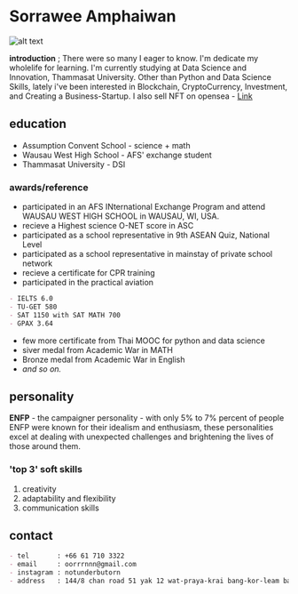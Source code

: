 # Sorrawee Amphaiwan
![alt text](https://www.img.in.th/images/c2f4c884fc8881703a15459cb6b9583d.jpg)

**introduction** ;
There were so many I eager to know. I'm dedicate my wholelife for learning. I'm currently studying at Data Science and Innovation, Thammasat University. Other than Python and Data Science Skills, lately i've been interested in Blockchain, CryptoCurrency, Investment, and Creating a Business-Startup. I also sell NFT on opensea - [Link](https://opensea.io/collection/1043mindjanitor)

## education

- Assumption Convent School - science + math 
- Wausau West High School - AFS' exchange student
- Thammasat University - DSI

### awards/reference

- participated in an AFS INternational Exchange Program and attend WAUSAU WEST HIGH SCHOOL in WAUSAU, WI, USA.
- recieve a Highest science O-NET score in ASC
- participated as a school representative in 9th ASEAN Quiz, National Level
- participated as a school representative in mainstay of private school network
- recieve a certificate for CPR training
- participated in the practical aviation
```markdown
- IELTS 6.0
- TU-GET 580
- SAT 1150 with SAT MATH 700
- GPAX 3.64
```
- few more certificate from Thai MOOC for python and data science
- siver medal from Academic War in MATH
- Bronze medal from Academic War in English
- _and so on._

## personality 
**ENFP** - the campaigner personality - with only 5% to 7% percent of people ENFP were known for their idealism and enthusiasm, these personalities excel at dealing with unexpected challenges and brightening the lives of those around them.

### 'top 3' soft skills
1. creativity
2. adaptability and flexibility
3. communication skills
## contact
```markdown
- tel       : +66 61 710 3322
- email     : oorrrnnn@gmail.com
- instagram : notunderbutorn
- address   : 144/8 chan road 51 yak 12 wat-praya-krai bang-kor-leam bangkok, Thailand 10120
```
